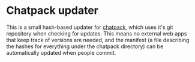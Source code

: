 # Chatpack updater

This is a small hash-based updater for [chatpack](https://github.com/chatmud/chatpack), which uses it's git repository when checking for updates.
This means no external web apps that keep track of versions are needed, and the manifest (a file describing the hashes for everything under the chatpack directory) can be automatically updated when people commit.